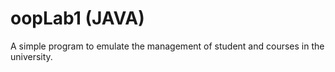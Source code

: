 # oopLab1 (JAVA)
A simple program to emulate the management of student and courses in the university.
